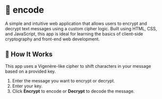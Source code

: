 # 🔐 encode
A simple and intuitive web application that allows users to encrypt and decrypt text messages using a custom cipher logic. Built using HTML, CSS, and JavaScript, this app is ideal for learning the basics of client-side cryptography and front-end web development.


## 🔧 How It Works
This app uses a Vigenère-like cipher to shift characters in your message based on a provided key.
1. Enter the message you want to encrypt or decrypt.
2. Enter your key.
3. Click **Encrypt** to encode or **Decrypt** to decode the message.
